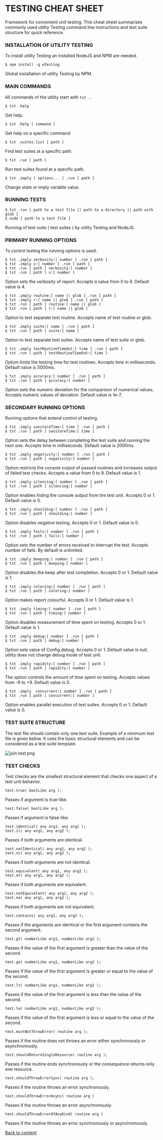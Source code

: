 # TESTING CHEAT SHEET

Framework for convenient unit testing. This cheat sheet summarizes commonly used utility Testing command line instructions and test suite structure for quick reference.

### INSTALLATION OF UTILITY TESTING

To install utility Testing an installed NodeJS and NPM are needed.

```
$ npm install -g wTesting
```

Global installation of utility Testing by NPM.

### MAIN COMMANDS

All commands of the utility start with `tst .`.

```
$ tst .help
```

Get help.

```
$ tst .help [ command ]
```

Get help on a specific command.

```
$ tst .suites.list [ path ]
```

Find test suites at a specific path.

```
$ tst .run [ path ]
```

Run test suites found at a specific path.

```
$ tst .imply [ options... ] .run [ path ]
```

Change state or imply variable value.

### RUNNING TESTS

```
$ tst .run [ path to a test file || path to a directory || path with glob ]
$ node [ path to a test file ]
```

Running of test suite ( test suites ) by utility Testing and NodeJS.

### PRIMARY RUNNING OPTIONS

To control testing the running options is used.

```
$ tst .imply verbosity:[ number ] .run [ path ]
$ tst .imply v:[ number ] .run [ path ]
$ tst .run [ path ] verbosity:[ number ]
$ tst .run [ path ] v:[ number ]
```

Option sets the verbosity of report. Accepts a value from 0 to 9. Default value is 4.

```
$ tst .imply routine:[ name || glob ] .run [ path ]
$ tst .imply r:[ name || glob ] .run [ path ]
$ tst .run [ path ] routine:[ name || glob ]
$ tst .run [ path ] r:[ name || glob ]
```

Option to test separate test routine. Accepts name of test routine or glob.

```
$ tst .imply suite:[ name ] .run [ path ]
$ tst .run [ path ] suite:[ name ]
```

Option to test separate test suites. Accepts name of test suite or glob.

```
$ tst .imply testRoutineTimeOut:[ time ] .run [ path ]
$ tst .run [ path ] testRoutineTimeOut:[ time ]
```

Option limits the testing time for test routines. Accepts time in milliseconds. Default value is 5000ms.

```
$ tst .imply accuracy:[ number ] .run [ path ]
$ tst .run [ path ] accuracy:[ number ]
```

Option sets the numeric deviation for the comparison of numerical values. Accepts numeric values of deviation. Default value is 1e-7.

### SECONDARY RUNNING OPTIONS

Running options that extend control of testing.

```
$ tst .imply sanitareTime:[ time ] .run [ path ]
$ tst .run [ path ] sanitareTime:[ time ]
```

Option sets the delay between completing the test suite and running the next one. Accepts time in milliseconds. Default value is 2000ms.

```
$ tst .imply negativity:[ number ] .run [ path ]
$ tst .run [ path ] negativity:[ number ]
```

Option restricts the console output of passed routines and increases output of failed test checks. Accepts a value from 0 to 9. Default value is 1.

```
$ tst .imply silencing:[ number ] .run [ path ]
$ tst .run [ path ] silencing:[ number ]
```

Option enables hiding the console output from the test unit. Accepts 0 or 1. Default value is 0.

```
$ tst .imply shoulding:[ number ] .run [ path ]
$ tst .run [ path ] shoulding:[ number ]
```

Option disables negative testing. Accepts 0 or 1. Default value is 0.

```
$ tst .imply fails:[ number ] .run [ path ]
$ tst .run [ path ] fails:[ number ]
```

Option sets the number of errors received to interrupt the test. Accepts number of fails. By default is unlimited.

```
$ tst .imply beeping:[ number ] .run [ path ]
$ tst .run [ path ] beeping:[ number ]
```

Option disables the beep after test completion. Accepts 0 or 1. Default value is 1.

```
$ tst .imply coloring:[ number ] .run [ path ]
$ tst .run [ path ] coloring:[ number ]
```

Option makes report colourful. Accepts 0 or 1. Default value is 1.

```
$ tst .imply timing:[ number ] .run [ path ]
$ tst .run [ path ] timing:[ number ]
```

Option disables measurement of time spent on testing. Accepts 0 or 1. Default value is 1.

```
$ tst .imply debug:[ number ] .run [ path ]
$ tst .run [ path ] debug:[ number ]
```

Option sets value of Config.debug. Accepts 0 or 1. Default value is null, utility does not change debug mode of test unit.

```
$ tst .imply rapidity:[ number ] .run [ path ]
$ tst .run [ path ] rapidity:[ number ]
```

The option controls the amount of time spent on testing. Accepts values from -9 to +9. Default value is 0.

```
$ tst .imply  concurrent:[ number ] .run [ path ]
$ tst .run [ path ] concurrent:[ number ]
```

Option enables parallel execution of test suites. Accepts 0 or 1. Default value is 0.

### TEST SUITE STRUCTURE

The test file should contain only one test suite.
Example of a minimum test file is given below. It uses the basic structural elements and can be considered as a test suite template.

![join.test.png](../../images/join.test.png)

### TEST CHECKS

Test checks are the smallest structural element that checks one aspect of a test unit behavior.

```
test.true( boolLike arg );
```

Passes if argument is true-like.

```
test.false( boolLike arg );
```

Passes if argument is false-like.

```
test.identical( any arg1, any arg2 );
test.il( any arg1, any arg2 );
```

Passes if both arguments are identical.

```
test.notIdentical( any arg1, any arg2 );
test.ni( any arg1, any arg2 );
```

Passes if both arguments are not identical.

```
test.equivalent( any arg1, any arg2 );
test.et( any arg1, any arg2 );
```

Passes if both arguments are equivalent.

```
test.notEquivalent( any arg1, any arg2 );
test.ne( any arg1, any arg2 );
```

Passes if both arguments are not equivalent.

```
test.contains( any arg1, any arg2 );
```

Passes if the arguments are identical or the first argument contains the second argument.

```
test.gt( numberLike arg1, numberLike arg2 );
```

Passes if the value of the first argument is greater than the value of the second.

```
test.ge( numberLike arg1, numberLike arg2 );
```

Passes if the value of the first argument is greater or equal to the value of the second.

```
test.lt( numberLike arg1, numberLike arg2 );
```

Passes if the value of the first argument is less than the value of the second.

```
test.le( numberLike arg1, numberLike arg2 );
```
Passes if the value of the first argument is less or equal to the value of the second.

```
test.mustNotThrowError( routine arg );
```

Passes if the routine does not throws an error either synchronously or asynchronously.

```
test.shouldReturnSingleResource( routine arg );
```

Passes if the routine ends synchronously or the consequence returns only one resource.

```
test.shouldThrowErrorSync( routine arg );
```

Passes if the routine throws an error synchronously.

```
test.shouldThrowErrorAsync( routine arg )
```

Passes if the routine throws an error asynchronously.

```
test.shouldThrowErrorOfAnyKind( routine arg )
```

Passes if the routine throws an error synchronously or asynchronously.

[Back to content](../README.md#Tutorials)
